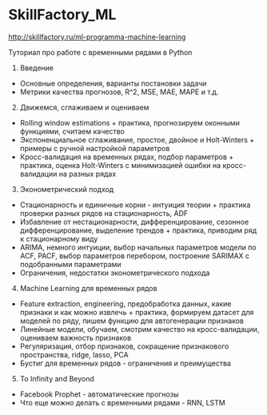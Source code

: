 # SkillFactory_ML
http://skillfactory.ru/ml-programma-machine-learning

Туториал про работе с временными рядами в Python

1. Введение
  * Основные определения, варианты постановки задачи
  * Метрики качества прогнозов, R^2, MSE, MAE, MAPE и т.д.
2. Движемся, сглаживаем и оцениваем
  * Rolling window estimations + практика, прогнозируем оконными функциями, считаем качество
  * Экспоненциальное сглаживание, простое, двойное и Holt-Winters + примеры с ручной настройкой параметров
  * Кросс-валидация на временных рядах, подбор параметров + практика, оценка Holt-Winters с минимизацией ошибки на кросс-валидации на разных рядах
3. Эконометрический подход
  * Стационарность и единичные корни - интуиция теории + практика проверки разных рядов на стационарность, ADF
  * Избавление от нестационарности, дифференцирование, сезонное дифференцирование, выделение трендов + практика, приводим ряд к стационарному виду
  * ARIMA, немного интуиции, выбор начальных параметров модели по ACF, PACF, выбор параметров перебором, построение SARIMAX с подобранными параметрами
  * Ограничения, недостатки эконометрического подхода
4. Machine Learning для временных рядов 
  * Feature extraction, engineering, предобработка данных, какие признаки и как можно извлечь + практика, формируем датасет для моделей по ряду, пишем функцию для автогенерации признаков
  * Линейные модели, обучаем, смотрим качество на кросс-валидации, оцениваем важность признаков
  * Регуляризация, отбор признаков, сокращение признакового пространства, ridge, lasso, PCA
  * Бустиг для временных рядов - ограничения и преимущества
5. To Infinity and Beyond 
  * Facebook Prophet - автоматические прогнозы
  * Что еще можно делать с временными рядами - RNN, LSTM 
